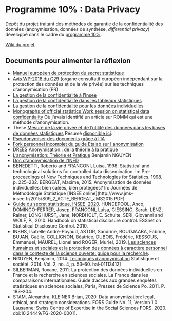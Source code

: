 # Programme 10% : Data Privacy

Dépôt du projet traitant des méthodes de garantie de la confidentialité des données (anonymisation, données de synthèse, *differential privacy*) développé dans le cadre du [programme 10%](https://www.10pourcent.etalab.gouv.fr/).

[Wiki du projet](https://github.com/etalab-ia/programme10pourcent/wiki/Atelier-confidentialit%C3%A9-des-donn%C3%A9es)

## Documents pour alimenter la réflexion

- [Manuel européen de protection du secret statistique](https://ec.europa.eu/eurostat/cros/system/files/SDC_Handbook.pdf)
- [Avis WP-2016 du G29](https://www.cnil.fr/sites/default/files/atoms/files/wp216_fr.pdf) (organe consultatif européen indépendant sur la protection des données et de la vie privée) sur les techniques d'anonymisation (FR) 
- [La gestion de la confidentialité à l’Insee](https://cappris.inria.fr/wp-content/uploads/2014/10/Maxime-Burgeat-10-2014.pdf)
- [La gestion de la confidentialité dans les tableaux statistiques](https://www.insee.fr/fr/statistiques/fichier/2387517/sms-240614-nicolas.pdf)
- [La gestion de la confidentialité pour les données individuelles](https://pnin-niger.org/web/toolkits/formation-info_anonymisation/Gestion%20et%20confidentialite_Maxime%20Bergeat_M201607.pdf)
- [Monographs of official statistics Work session on statistical data confidentiality](https://ec.europa.eu/eurostat/web/products-statistical-books/-/ks-cr-03-004-1) Où j'avais identifié un article sur ROMM qui est une méthode d'anonymisation.
- Thèse [Mesure de la vie privée et de l’utilité des données dans les bases de données statistiques](https://theses.hal.science/tel-02145208) Résumé [disponible ici](https://cvpip.wp.imt.fr/2017/12/07/une-nouvelle-metrique-le-discrimination-rate-pour-mesurer-le-degre-danonymisation-et-lutilite-dune-base-de-donnees/).
- [Pseudonymiser des documents grâce à l’IA](https://guides.etalab.gouv.fr/pdf/guide-pseudonymisation.pdf)
- [Fork personnel incomplet du guide Etalab sur l'anonymisation](https://github.com/pedevineau/guides.etalab.gouv.fr/tree/master/anonymiser)
- DREES [Anonymisation : de la théorie à la pratique](https://drees.solidarites-sante.gouv.fr/sites/default/files/2020-11/Anonymisation%20-%20de%20la%20th%C3%A9orie%20%C3%A0%20la%20pratique%20-%20Nora%20Cuppens%20et%20Fr%C3%A9d%C3%A9ric%20Cuppens.pdf)
- [L’anonymisation: Théorie et Pratique](https://egc2019.sciencesconf.org/data/eEGC_Nguyen.pdf) Benjamin NGUYEN
- [Doc d'anonymisation de l'INED](https://archined.ined.fr/view/AX_gorcGBnm4X3q6Cn49)
- BENEDETTI, Roberto and FRANCONI, Luisa, 1998. Statistical and technological solutions for controlled data
dissemination. In: Pre-proceedings of New Techniques and Technologies for Statistics. 1998. p. 225–232.
BERGEAT, Maxime, 2015. Anonymisation de données individuelles: bien calées, bien protégées? In:
Journées de Méthodologie Statistique [INSEE online](http://www.jms-
insee.fr/2015/S09_2_ACTE_BERGEAT_JMS2015.PDF)
- [Guide du secret statistique. INSEE. 2020](https://www.insee.fr/fr/information/1300624).
HUNDEPOOL, Anco, DOMINGO-FERRER, Josep, FRANCONI, Luisa, GIESSING, Sarah, LENZ, Rainer,
LONGHURST, Jane, NORDHOLT, E. Schulte, SERI, Giovanni and WOLF, P., 2010. Handbook on statistical
disclosure control. ESSnet on Statistical Disclosure Control. 2010.
- INSHS, Isabelle André-Poyaud, ASTOR, Sandrine, BOUDJAABA, Fabrice, BUJAN, Gaëlle, COLLIGNON,
Béatrice, DUBOIS, Frédéric, KESSOUS, Emmanuel, MAUREL, Lionel and ROGER, Muriel, 2019. [Les sciences
humaines et sociales et la protection des données à caractère personnel dans le contexte de la science
ouverte: guide pour la recherche](https://inshs.cnrs.fr/sites/institut_inshs/files/pdf/guide-rgpd_2.pdf).
- NGUYEN, Benjamin, 2014. [Techniques d’anonymisation](https://hal.archives-ouvertes.fr/hal-01113412) Statistique et société. 2014. Vol. 2, no. 4, p. 53–60.
hal-01113412]
- SILBERMAN, Roxane, 2011. La protection des données individuelles en France et la recherche en sciences
sociales. La France dans les comparaisons internationales. Guide d’accès aux grandes enquêtes statistiques
en sciences sociales, Paris, Presses de Science Po. 2011. P. 183–204.
- STAM, Alexandra, KLEINER Brian, 2020. Data anonymization: legal, ethical, and strategic considerations.
FORS Guide No. 11, Version 1.0. Lausanne: Swiss Centre of Expertise in the Social Sciences FORS. 2020.
doi:10.24449/FG-2020-00011.

